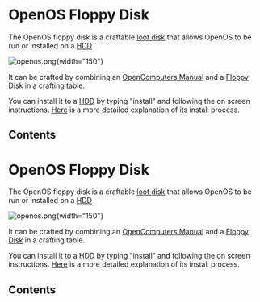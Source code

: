 # OpenOS Floppy Disk

The OpenOS floppy disk is a craftable [loot disk](loot_disks) that
allows OpenOS to be run or installed on a [HDD](/item/hard_disk_drive)

![openos.png](/recipes/items/openos.png){width="150"}

It can be crafted by combining an [OpenComputers Manual](/item/manual)
and a [Floppy Disk](/item/floppy_disk) in a crafting table.

You can install it to a [HDD](/item/hard_disk_drive) by typing
"install" and following the on screen instructions. [Here](/openos) is
a more detailed explanation of its install process.

## Contents

# OpenOS Floppy Disk

The OpenOS floppy disk is a craftable [loot disk](loot_disks) that
allows OpenOS to be run or installed on a [HDD](/item/hard_disk_drive)

![openos.png](/recipes/items/openos.png){width="150"}

It can be crafted by combining an [OpenComputers Manual](/item/manual)
and a [Floppy Disk](/item/floppy_disk) in a crafting table.

You can install it to a [HDD](/item/hard_disk_drive) by typing
"install" and following the on screen instructions. [Here](/openos) is
a more detailed explanation of its install process.

## Contents
